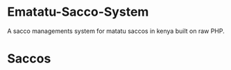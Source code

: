 # Ematatu-Sacco-System
A sacco managements system for matatu saccos in kenya built on raw PHP.
# Saccos

